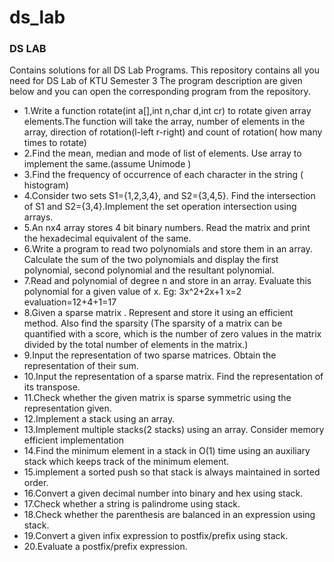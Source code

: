 # ds_lab
<h3>DS LAB</h3>
<p>Contains solutions for all DS Lab Programs.
This repository contains all you need for DS Lab of KTU Semester 3
The program description are given below and you can open the corresponding program from the repository.</p>
<ul>
<li>1.Write a function rotate(int a[],int n,char d,int cr) to rotate given array elements.The function will take the array, number of elements in the array, direction of rotation(l-left r-right) and count of rotation( how many times to rotate)</li>
<li>2.Find the mean, median and mode of list of elements. Use array to implement the same.(assume Unimode )</li>
<li>3.Find the frequency of occurrence of each character in the string ( histogram)</li>
<li>4.Consider two sets S1={1,2,3,4}, and S2={3,4,5}. Find the intersection of S1 and S2={3,4}.Implement the set operation intersection using arrays.</li>
<li>5.An nx4 array stores 4 bit binary numbers. Read the matrix and print the hexadecimal equivalent of the same.</li>
<li>6.Write a program to read two polynomials and store them in an array.
Calculate the sum of the two polynomials and display the first
polynomial, second polynomial and the resultant polynomial.</li>
<li>7.Read and polynomial of degree n and store in an array. Evaluate this
polynomial for a given value of x.
Eg: 3x^2+2x+1
x=2
evaluation=12+4+1=17</li>
<li>8.Given a sparse matrix . Represent and store it using an efficient
method. Also find the sparsity (The sparsity of a matrix can be
quantified with a score, which is the number of zero values in the
matrix divided by the total number of elements in the matrix.)</li>
<li>9.Input the representation of two sparse matrices. Obtain the
representation of their sum.</li>
<li>10.Input the representation of a sparse matrix. Find the representation
of its transpose.</li>
<li>11.Check whether the given matrix is sparse symmetric using the
representation given.</li>
<li>12.Implement a stack using an array.</li>
<li>13.Implement multiple stacks(2 stacks) using an array. Consider memory
efficient implementation</li>
<li>14.Find the minimum element in a stack in O(1) time using an auxiliary stack
which keeps track of the minimum element.</li>
<li>15.implement a sorted push so that stack is always maintained in sorted order.</li>
<li>16.Convert a given decimal number into binary and hex using stack.</li>
<li>17.Check whether a string is palindrome using stack.</li>
<li>18.Check whether the parenthesis are balanced in an expression using stack.</li>
<li>19.Convert a given infix expression to postfix/prefix using stack.</li>
<li>20.Evaluate a postfix/prefix expression.</li>
